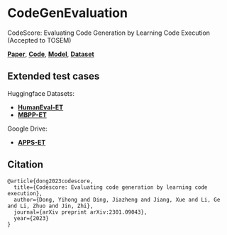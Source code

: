 # CodeGenEvaluation
 CodeScore: Evaluating Code Generation by Learning Code Execution (Accepted to TOSEM)
 
 [**Paper**](https://arxiv.org/abs/2301.09043), [**Code**](https://github.com/Dingjz/CodeScore), [**Model**](https://huggingface.co/dz1/CodeScore), [**Dataset**](https://huggingface.co/datasets/dz1/CodeScore)

## Extended test cases
Huggingface Datasets:  
* [**HumanEval-ET**](https://huggingface.co/datasets/dz1/CodeScore-HumanEval-ET)
* [**MBPP-ET**](https://huggingface.co/datasets/dz1/CodeScore-MBPP-ET)

Google Drive:
* [**APPS-ET**](https://drive.google.com/file/d/1UJXI3dMZQza81Xzu6RKG5w6J3OPIPw3B/view)

## Citation
```
@article{dong2023codescore,
  title={Codescore: Evaluating code generation by learning code execution},
  author={Dong, Yihong and Ding, Jiazheng and Jiang, Xue and Li, Ge and Li, Zhuo and Jin, Zhi},
  journal={arXiv preprint arXiv:2301.09043},
  year={2023}
}
```
